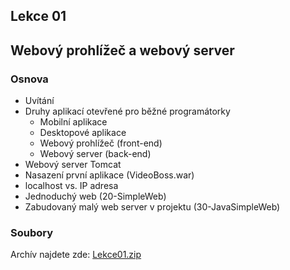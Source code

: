 Lekce 01
--------

Webový prohlížeč a webový server
--------------------------------

### Osnova

- Uvítání
- Druhy aplikací otevřené pro běžné programátorky
    - Mobilní aplikace
    - Desktopové aplikace
    - Webový prohlížeč (front-end)
    - Webový server (back-end)
- Webový server Tomcat
- Nasazení první aplikace (VideoBoss.war)
- localhost vs. IP adresa
- Jednoduchý web (20-SimpleWeb)
- Zabudovaný malý web server v projektu (30-JavaSimpleWeb)



### Soubory

Archív najdete zde: [Lekce01.zip](/data/2020-jaro/java-2/Java-Training--Projects--Java-2--Lekce01.zip)
